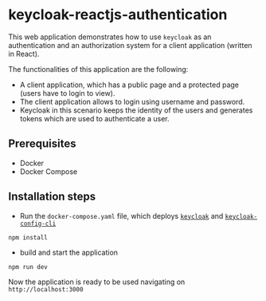 # keycloak-reactjs-authentication

This web application demonstrates how to use `keycloak` as an authentication and an authorization system for a client application (written in React).

The functionalities of this application are the following:

- A client application, which has a public page and a protected page (users have to login to view).
- The client application allows to login using username and password.
- Keycloak in this scenario keeps the identity of the users and generates tokens which are used to authenticate a user.

## Prerequisites

- Docker
- Docker Compose

## Installation steps

- Run the `docker-compose.yaml` file, which deploys [`keycloak`](https://github.com/keycloak/keycloak) and [`keycloak-config-cli`](https://github.com/adorsys/keycloak-config-cli)

```shell script
npm install
```

- build and start the application

```shell script
npm run dev
```

Now the application is ready to be used navigating on `http://localhost:3000`
